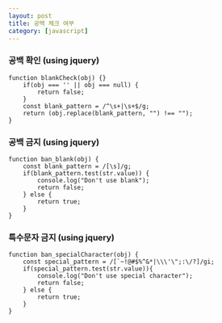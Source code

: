 ```yaml
---
layout: post
title: 공백 체크 여부
category: [javascript]
---
```


### 공백 확인 (using jquery)
```
function blankCheck(obj) {}
    if(obj === '' || obj === null) {
        return false;
    }
    const blank_pattern = /^\s+|\s+$/g;
    return (obj.replace(blank_pattern, "") !== "");
}
```
<p class="blank"></p>

### 공백 금지 (using jquery)
```
function ban_blank(obj) {
    const blank_pattern = /[\s]/g;
    if(blank_pattern.test(str.value)) {
        console.log("Don't use blank");
        return false;
    } else {
        return true;
    }
}
```
<p class="blank"></p>

### 특수문자 금지 (using jquery)
```
function ban_specialCharacter(obj) {
    const special_pattern = /[`~!@#$%^&*|\\\'\";:\/?]/gi;
    if(special_pattern.test(str.value)){
        console.log("Don't use special character");
        return false;
    } else {
        return true;
    }
}
```